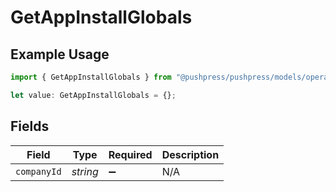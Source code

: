 # GetAppInstallGlobals

## Example Usage

```typescript
import { GetAppInstallGlobals } from "@pushpress/pushpress/models/operations";

let value: GetAppInstallGlobals = {};
```

## Fields

| Field              | Type               | Required           | Description        |
| ------------------ | ------------------ | ------------------ | ------------------ |
| `companyId`        | *string*           | :heavy_minus_sign: | N/A                |